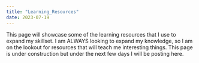 ```yaml
---
title: "Learning_Resources"
date: 2023-07-19
---
```

This page will showcase some of the learning resources that I use to expand my skillset. I am ALWAYS looking to expand my knowledge, so I am on the lookout for resources that will teach me interesting things. This page is under construction but under the next few days I will be posting here.